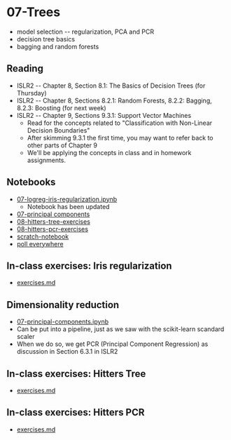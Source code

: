 
# 07-Trees

* model selection -- regularization, PCA and PCR
* decision tree basics
* bagging and random forests

## Reading

* ISLR2 -- Chapter 8, Section 8.1: The Basics of Decision Trees (for Thursday)
* ISLR2 -- Chapter 8, Sections 8.2.1: Random Forests, 8.2.2: Bagging, 8.2.3: Boosting (for next week)
* ISLR2 -- Chapter 9, Sections 9.3.1: Support Vector Machines
  * Read for the concepts related to "Classification with Non-Linear Decision Boundaries"
  * After skimming 9.3.1 the first time, you may want to refer back to other parts of Chapter 9
  * We'll be applying the concepts in class and in homework assignments.

## Notebooks

* [07-logreg-iris-regularization.ipynb](https://colab.research.google.com/drive/12Vs332xNtq7s2aIZvcof221uVo1G6DQL)
  * Notebook has been updated
* [07-principal components](https://colab.research.google.com/drive/1KPXIhCoPorVjtXIYLGt7m-ZAcHM8FK7X)
* [08-hitters-tree-exercises](https://colab.research.google.com/drive/1_zmY7F32MUysHbuUHDzppPvyHpVNZbtL?usp=sharing)
* [08-hitters-pcr-exercises](https://colab.research.google.com/drive/1qDeQP3Jhdarwm8UrngK7SqScAXLgXgMV?usp=sharing)
* [scratch-notebook](https://colab.research.google.com/drive/1H4sj-XdST_PqBXQTrkutsamSFrOs2wNG)
* [poll everywhere](https://pollev.com/pbogden)

## In-class exercises: Iris regularization

* [exercises.md](exercises.md)

## Dimensionality reduction

* [07-principal-components.ipynb](https://colab.research.google.com/drive/1Xc5SNhD9NY-4IGE-mGdPu8mdpPTxHIIf?usp=sharing)
* Can be put into a pipeline, just as we saw with the scikit-learn scandard scaler
* When we do so, we get PCR (Principal Component Regression) as discussion in Section 6.3.1 in ISLR2

## In-class exercises: Hitters Tree

* [exercises.md](exercises.md)

## In-class exercises: Hitters PCR

* [exercises.md](exercises.md)
